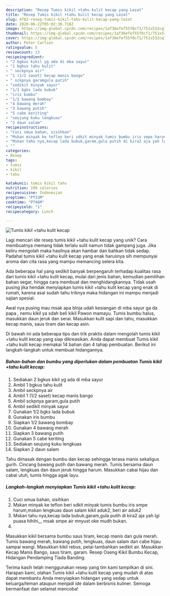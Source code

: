 ```yaml
---
description: "Resep Tumis kikil +tahu kulit kecap yang Lezat"
title: "Resep Tumis kikil +tahu kulit kecap yang Lezat"
slug: 4782-resep-tumis-kikil-tahu-kulit-kecap-yang-lezat
date: 2020-06-22T05:02:36.716Z
image: https://img-global.cpcdn.com/recipes/1af36efef55f0cf1/751x532cq70/tumis-kikil-tahu-kulit-kecap-foto-resep-utama.jpg
thumbnail: https://img-global.cpcdn.com/recipes/1af36efef55f0cf1/751x532cq70/tumis-kikil-tahu-kulit-kecap-foto-resep-utama.jpg
cover: https://img-global.cpcdn.com/recipes/1af36efef55f0cf1/751x532cq70/tumis-kikil-tahu-kulit-kecap-foto-resep-utama.jpg
author: Peter Carlson
ratingvalue: 5
reviewcount: 13
recipeingredient:
- "2 bgkus kikil yg ada di mba sayur"
- "1 bgkus tahu kulit"
- " seckpnya air"
- "1 (1/2 saset) kecap manis bango"
- " sckpnya garamgula putih"
- "sedikit minyak sayur"
- "1/2 bgks lada bubuk"
- "iris bumbu"
- "1/2 bawang bombay"
- "4 bawang merah"
- "3 bawang putih"
- "5 cabe keriting"
- "seujung kuku lengkuas"
- "2 daun salam"
recipeinstructions:
- "Cuci smua bahan, sisihkan"
- "Mskan minyak ke teflon beri sdkit minyak tumis bumbu iris smpe harum,mskan lengkuas daun salam kikil aduk2, beri air aduk2"
- "Mskan tahu nya,kecap lada bubuk,garam,gula putih di kira2 aja yah lgi puasa hihihi,,, msak smpe air mnyust oke mudh bukan."
- ""
categories:
- Resep
tags:
- tumis
- kikil
- tahu

katakunci: tumis kikil tahu 
nutrition: 199 calories
recipecuisine: Indonesian
preptime: "PT33M"
cooktime: "PT46M"
recipeyield: "1"
recipecategory: Lunch

---
```



![Tumis kikil +tahu kulit kecap](https://img-global.cpcdn.com/recipes/1af36efef55f0cf1/751x532cq70/tumis-kikil-tahu-kulit-kecap-foto-resep-utama.jpg)

Lagi mencari ide resep tumis kikil +tahu kulit kecap yang unik? Cara membuatnya memang tidak terlalu sulit namun tidak gampang juga. Jika keliru mengolah maka hasilnya akan hambar dan bahkan tidak sedap. Padahal tumis kikil +tahu kulit kecap yang enak harusnya sih mempunyai aroma dan cita rasa yang mampu memancing selera kita.

Ada beberapa hal yang sedikit banyak berpengaruh terhadap kualitas rasa dari tumis kikil +tahu kulit kecap, mulai dari jenis bahan, kemudian pemilihan bahan segar, hingga cara membuat dan menghidangkannya. Tidak usah pusing jika hendak menyiapkan tumis kikil +tahu kulit kecap yang enak di rumah, karena asal sudah tahu triknya maka hidangan ini mampu menjadi sajian spesial.

Awal nya pusing mau msak apa blnja udah kesiangan di mba sayur ga da papa , nemu kikil ya sdah beli kikil Pawon mamayu. Tumis bumbu halus, masukkan daun jeruk dan serai. Masukkan kulit sapi dan tahu, masukkan kecap manis, saus tiram dan kecap asin.


Di bawah ini ada beberapa tips dan trik praktis dalam mengolah tumis kikil +tahu kulit kecap yang siap dikreasikan. Anda dapat membuat Tumis kikil +tahu kulit kecap memakai 14 bahan dan 4 tahap pembuatan. Berikut ini langkah-langkah untuk membuat hidangannya.

<!--inarticleads1-->

##### Bahan-bahan dan bumbu yang diperlukan dalam pembuatan Tumis kikil +tahu kulit kecap:

1. Sediakan 2 bgkus kikil yg ada di mba sayur
1. Ambil 1 bgkus tahu kulit
1. Ambil  seckpnya air
1. Ambil 1 (1/2 saset) kecap manis bango
1. Ambil  sckpnya garam,gula putih
1. Ambil sedikit minyak sayur
1. Gunakan 1/2 bgks lada bubuk
1. Gunakan iris bumbu
1. Siapkan 1/2 bawang bombay
1. Gunakan 4 bawang merah
1. Siapkan 3 bawang putih
1. Gunakan 5 cabe keriting
1. Sediakan seujung kuku lengkuas
1. Siapkan 2 daun salam


Tahu dimasak dengan bumbu dan kecap sehingga terasa manis sekaligus gurih. Cincang bawang putih dan bawang merah. Tumis bersama daun salam, lengkuas dan daun jeruk hingga harum. Masukkan cabai hijau dan cabai utuh, tumis hingga agak layu. 

<!--inarticleads2-->

##### Langkah-langkah menyiapkan Tumis kikil +tahu kulit kecap:

1. Cuci smua bahan, sisihkan
1. Mskan minyak ke teflon beri sdkit minyak tumis bumbu iris smpe harum,mskan lengkuas daun salam kikil aduk2, beri air aduk2
1. Mskan tahu nya,kecap lada bubuk,garam,gula putih di kira2 aja yah lgi puasa hihihi,,, msak smpe air mnyust oke mudh bukan.
1. 


Masukkan kikil bersama bumbu saus tiram, kecap manis dan gula merah. Tumis bawang merah, bawang putih, lengkuas, daun salam dan cabe hijau sampai wangi. Masukkan kikil rebus, petai tambahkan sedikit air. Masukkan Kecap Manis Bango, saus tiram, garam. Resep Oseng Kikil Bumbu Kecap, Hidangan Pendamping Tiada Banding. 

Terima kasih telah menggunakan resep yang tim kami tampilkan di sini. Harapan kami, olahan Tumis kikil +tahu kulit kecap yang mudah di atas dapat membantu Anda menyiapkan hidangan yang sedap untuk keluarga/teman ataupun menjadi ide dalam berbisnis kuliner. Semoga bermanfaat dan selamat mencoba!
